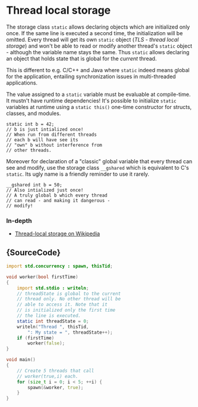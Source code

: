 # Thread local storage

The storage class `static` allows declaring objects
which are initialized only once. If the same
line is executed a second time, the initialization
will be omitted.
Every thread will get its own
`static` object (*TLS - thread local storage*)
and won't be able to read or modify another thread's
`static` object - although the variable name
stays the same. Thus `static` allows declaring an
object that holds state that is
global for the *current* thread.

This is different to
e.g. C/C++ and Java where `static` indeed means global
for the application, entailing synchronization issues
in multi-threaded applications.

The value assigned to a `static` variable must
be evaluable at compile-time. It mustn't have
runtime dependencies! It's possible to initialize
`static` variables at runtime using a `static this()`
one-time constructor for structs, classes, and modules.

    static int b = 42;
    // b is just intialized once!
    // When run from different threads
    // each b will have see its
    // "own" b without interference from
    // other threads.

Moreover for declaration of a "classic" global variable that
every thread can see and modify,
use the storage class `__gshared` which is equivalent
to C's `static`.
Its ugly name is a friendly reminder to use it rarely.

    __gshared int b = 50;
    // Also intialized just once!
    // A truly global b which every thread
    // can read - and making it dangerous -
    // modify!

### In-depth

- [Thread-local storage on Wikipedia](https://en.wikipedia.org/wiki/Thread-local_storage)

## {SourceCode}

```d
import std.concurrency : spawn, thisTid;

void worker(bool firstTime)
{
    import std.stdio : writeln;
    // threadState is global to the current
    // thread only. No other thread will be
    // able to access it. Note that it
    // is initialized only the first time
    // the line is executed.
    static int threadState = 0;
    writeln("Thread ", thisTid,
        ": My state = ", threadState++);
    if (firstTime)
        worker(false);
}

void main()
{
    // Create 5 threads that call
    // worker(true,i) each.
    for (size_t i = 0; i < 5; ++i) {
        spawn(&worker, true);
    }
}
```
